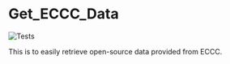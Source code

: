 # Get_ECCC_Data

![Tests](https://github.com/robertburry/Get_ECCC_Data/actions/workflows/test.yml/badge.svg)

This is to easily retrieve open-source data provided from ECCC. 
